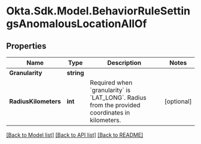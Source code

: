 # Okta.Sdk.Model.BehaviorRuleSettingsAnomalousLocationAllOf

## Properties

Name | Type | Description | Notes
------------ | ------------- | ------------- | -------------
**Granularity** | **string** |  | 
**RadiusKilometers** | **int** | Required when &#x60;granularity&#x60; is &#x60;LAT_LONG&#x60;. Radius from the provided coordinates in kilometers. | [optional] 

[[Back to Model list]](../README.md#documentation-for-models) [[Back to API list]](../README.md#documentation-for-api-endpoints) [[Back to README]](../README.md)

